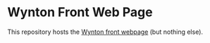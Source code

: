 # Wynton Front Web Page 

This repository hosts the [Wynton front webpage](https://wynton.ucsf.edu/) (but nothing else).
